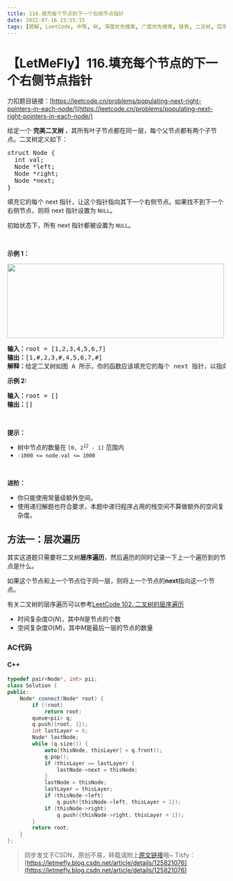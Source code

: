 ```yaml
---
title: 116.填充每个节点的下一个右侧节点指针
date: 2022-07-16 15:55:15
tags: [题解, LeetCode, 中等, 树, 深度优先搜索, 广度优先搜索, 链表, 二叉树, 层序遍历, 完全二叉树]
---
```


# 【LetMeFly】116.填充每个节点的下一个右侧节点指针

力扣题目链接：[https://leetcode.cn/problems/populating-next-right-pointers-in-each-node/](https://leetcode.cn/problems/populating-next-right-pointers-in-each-node/)

<p>给定一个&nbsp;<strong>完美二叉树&nbsp;</strong>，其所有叶子节点都在同一层，每个父节点都有两个子节点。二叉树定义如下：</p>

<pre>
struct Node {
  int val;
  Node *left;
  Node *right;
  Node *next;
}</pre>

<p>填充它的每个 next 指针，让这个指针指向其下一个右侧节点。如果找不到下一个右侧节点，则将 next 指针设置为 <code>NULL</code>。</p>

<p>初始状态下，所有&nbsp;next 指针都被设置为 <code>NULL</code>。</p>

<p>&nbsp;</p>

<p><strong>示例 1：</strong></p>
 
<p><img alt="" src="https://assets.leetcode.com/uploads/2019/02/14/116_sample.png" style="height: 171px; width: 500px;" /></p>

<pre>
<b>输入：</b>root = [1,2,3,4,5,6,7]
<b>输出：</b>[1,#,2,3,#,4,5,6,7,#]
<b>解释：</b>给定二叉树如图 A 所示，你的函数应该填充它的每个 next 指针，以指向其下一个右侧节点，如图 B 所示。序列化的输出按层序遍历排列，同一层节点由 next 指针连接，'#' 标志着每一层的结束。
</pre>

<p><meta charset="UTF-8" /></p>

<p><strong>示例 2:</strong></p>

<pre>
<b>输入：</b>root = []
<b>输出：</b>[]
</pre>

<p>&nbsp;</p>

<p><strong>提示：</strong></p>

<ul>
	<li>树中节点的数量在<meta charset="UTF-8" />&nbsp;<code>[0, 2<sup>12</sup>&nbsp;- 1]</code>&nbsp;范围内</li>
	<li><code>-1000 &lt;= node.val &lt;= 1000</code></li>
</ul>

<p>&nbsp;</p>

<p><strong>进阶：</strong></p>

<ul>
	<li>你只能使用常量级额外空间。</li>
	<li>使用递归解题也符合要求，本题中递归程序占用的栈空间不算做额外的空间复杂度。</li>
</ul>


    
## 方法一：层次遍历

其实这道题只需要将二叉树**层序遍历**，然后遍历的同时记录一下上一个遍历到的节点是什么。

如果这个节点和上一个节点位于同一层，则将上一个节点的**next**指向这一个节点。

有关二叉树的层序遍历可以参考[LeetCode 102. 二叉树的层序遍历](https://blog.tisfy.eu.org/2022/07/03/LeetCode%200102.%E4%BA%8C%E5%8F%89%E6%A0%91%E7%9A%84%E5%B1%82%E5%BA%8F%E9%81%8D%E5%8E%86/)

+ 时间复杂度$O(N)$，其中$N$是节点的个数
+ 空间复杂度$O(M)$，其中$M$是最后一层的节点的数量

### AC代码

#### C++

```cpp
typedef pair<Node*, int> pii;
class Solution {
public:
    Node* connect(Node* root) {
        if (!root)
            return root;
        queue<pii> q;
        q.push({root, 1});
        int lastLayer = 0;
        Node* lastNode;
        while (q.size()) {
            auto[thisNode, thisLayer] = q.front();
            q.pop();
            if (thisLayer == lastLayer) {
                lastNode->next = thisNode;
            }
            lastNode = thisNode;
            lastLayer = thisLayer;
            if (thisNode->left)
                q.push({thisNode->left, thisLayer + 1});
            if (thisNode->right)
                q.push({thisNode->right, thisLayer + 1});
        }
        return root;
    }
};
```

> 同步发文于CSDN，原创不易，转载请附上[原文链接](https://blog.tisfy.eu.org/2022/07/16/LeetCode%200116.%E5%A1%AB%E5%85%85%E6%AF%8F%E4%B8%AA%E8%8A%82%E7%82%B9%E7%9A%84%E4%B8%8B%E4%B8%80%E4%B8%AA%E5%8F%B3%E4%BE%A7%E8%8A%82%E7%82%B9%E6%8C%87%E9%92%88/)哦~
> Tisfy：[https://letmefly.blog.csdn.net/article/details/125821076](https://letmefly.blog.csdn.net/article/details/125821076)
